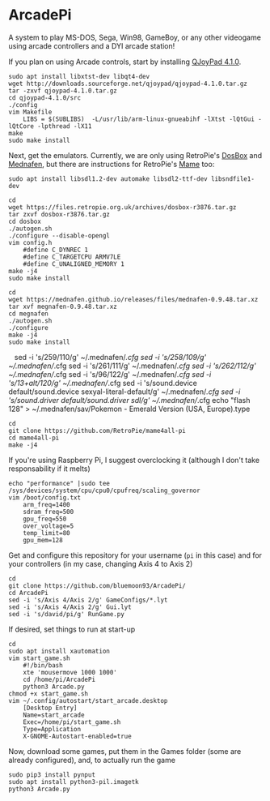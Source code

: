 # ArcadePi
A system to play MS-DOS, Sega, Win98, GameBoy, or any other videogame using arcade controllers and a DYI arcade station!

If you plan on using Arcade controls, start by installing [QJoyPad 4.1.0](http://qjoypad.sourceforge.net/#download). 

    sudo apt install libxtst-dev libqt4-dev
    wget http://downloads.sourceforge.net/qjoypad/qjoypad-4.1.0.tar.gz
    tar -zxvf qjoypad-4.1.0.tar.gz 
    cd qjoypad-4.1.0/src
    ./config
    vim Makefile
        LIBS = $(SUBLIBS)  -L/usr/lib/arm-linux-gnueabihf -lXtst -lQtGui -lQtCore -lpthread -lX11
    make
    sudo make install
    
Next, get the emulators. Currently, we are only using RetroPie's [DosBox](https://www.dosbox.com/) and [Mednafen](https://mednafen.github.io/), but there are instructions for RetroPie's [Mame](http://mamedev.org/) too:
    
    sudo apt install libsdl1.2-dev automake libsdl2-ttf-dev libsndfile1-dev
    
    cd
    wget https://files.retropie.org.uk/archives/dosbox-r3876.tar.gz
    tar zxvf dosbox-r3876.tar.gz
    cd dosbox
    ./autogen.sh
    ./configure --disable-opengl
    vim config.h
        #define C_DYNREC 1
        #define C_TARGETCPU ARMV7LE
        #define C_UNALIGNED_MEMORY 1
    make -j4
    sudo make install
    
    cd
    wget https://mednafen.github.io/releases/files/mednafen-0.9.48.tar.xz
    tar xvf megnafen-0.9.48.tar.xz
    cd megnafen
    ./autogen.sh
    ./configure
    make -j4
    sudo make install
    sed -i 's/259/110/g' ~/.mednafen/*.cfg
    sed -i 's/258/109/g' ~/.mednafen/*.cfg
    sed -i 's/261/111/g' ~/.mednafen/*.cfg
    sed -i 's/262/112/g' ~/.mednafen/*.cfg
    sed -i 's/96/122/g' ~/.mednafen/*.cfg
    sed -i 's/13+alt/120/g' ~/.mednafen/*.cfg
    sed -i 's/sound.device default/sound.device sexyal-literal-default/g' ~/.mednafen/*.cfg
    sed -i 's/sound.driver default/sound.driver sdl/g' ~/.mednafen/*.cfg
    echo "flash 128" > ~/.mednafen/sav/Pokemon - Emerald Version (USA, Europe).type
    
    cd
    git clone https://github.com/RetroPie/mame4all-pi
    cd mame4all-pi
    make -j4
    
If you're using Raspberry Pi, I suggest overclocking it (although I don't take responsability if it melts)

    echo "performance" |sudo tee /sys/devices/system/cpu/cpu0/cpufreq/scaling_governor
    vim /boot/config.txt
        arm_freq=1400
        sdram_freq=500
        gpu_freq=550
        over_voltage=5
        temp_limit=80
        gpu_mem=128
    
Get and configure this repository for your username (`pi` in this case) and for your controllers (in my case, changing Axis 4 to Axis 2)

    cd
    git clone https://github.com/bluemoon93/ArcadePi/
    cd ArcadePi
    sed -i 's/Axis 4/Axis 2/g' GameConfigs/*.lyt
    sed -i 's/Axis 4/Axis 2/g' Gui.lyt
    sed -i 's/david/pi/g' RunGame.py
    
If desired, set things to run at start-up
    
    cd
    sudo apt install xautomation
    vim start_game.sh
        #!/bin/bash
        xte 'mousermove 1000 1000'
        cd /home/pi/ArcadePi
        python3 Arcade.py
    chmod +x start_game.sh 
    vim ~/.config/autostart/start_arcade.desktop
        [Desktop Entry]
        Name=start_arcade
        Exec=/home/pi/start_game.sh
        Type=Application
        X-GNOME-Autostart-enabled=true

    
Now, download some games, put them in the Games folder (some are already configured), and, to actually run the game

    sudo pip3 install pynput
    sudo apt install python3-pil.imagetk
    python3 Arcade.py


